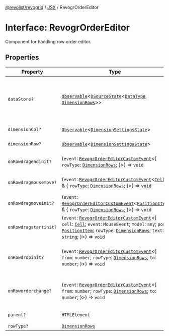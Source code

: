 [@revolist/revogrid](README.md) / [JSX](Namespace.JSX.md) / RevogrOrderEditor

# Interface: RevogrOrderEditor

Component for handling row order editor.

## Properties

| Property | Type | Description | Defined in |
| ------ | ------ | ------ | ------ |
| `dataStore?` | [`Observable`](TypeAlias.Observable.md)\<[`DSourceState`](TypeAlias.DSourceState.md)\<[`DataType`](TypeAlias.DataType.md), [`DimensionRows`](TypeAlias.DimensionRows.md)\>\> | Static stores, not expected to change during component lifetime | [src/components.d.ts:1897](https://github.com/revolist/revogrid/blob/cef5db5acf21deb63962d633ec5e3d088dfc6c5b/src/components.d.ts#L1897) |
| `dimensionCol?` | [`Observable`](TypeAlias.Observable.md)\<[`DimensionSettingsState`](Interface.DimensionSettingsState.md)\> | Dimension settings X | [src/components.d.ts:1901](https://github.com/revolist/revogrid/blob/cef5db5acf21deb63962d633ec5e3d088dfc6c5b/src/components.d.ts#L1901) |
| `dimensionRow?` | [`Observable`](TypeAlias.Observable.md)\<[`DimensionSettingsState`](Interface.DimensionSettingsState.md)\> | Dimension settings Y | [src/components.d.ts:1905](https://github.com/revolist/revogrid/blob/cef5db5acf21deb63962d633ec5e3d088dfc6c5b/src/components.d.ts#L1905) |
| `onRowdragendinit?` | (`event`: [`RevogrOrderEditorCustomEvent`](Interface.RevogrOrderEditorCustomEvent.md)\<\{ `rowType`: [`DimensionRows`](TypeAlias.DimensionRows.md); \}\>) => `void` | Row drag ended started | [src/components.d.ts:1909](https://github.com/revolist/revogrid/blob/cef5db5acf21deb63962d633ec5e3d088dfc6c5b/src/components.d.ts#L1909) |
| `onRowdragmousemove?` | (`event`: [`RevogrOrderEditorCustomEvent`](Interface.RevogrOrderEditorCustomEvent.md)\<[`Cell`](Interface.Cell.md) & \{ `rowType`: [`DimensionRows`](TypeAlias.DimensionRows.md); \}\>) => `void` | Row mouse move started | [src/components.d.ts:1913](https://github.com/revolist/revogrid/blob/cef5db5acf21deb63962d633ec5e3d088dfc6c5b/src/components.d.ts#L1913) |
| `onRowdragmoveinit?` | (`event`: [`RevogrOrderEditorCustomEvent`](Interface.RevogrOrderEditorCustomEvent.md)\<[`PositionItem`](Interface.PositionItem.md) & \{ `rowType`: [`DimensionRows`](TypeAlias.DimensionRows.md); \}\>) => `void` | Row move started | [src/components.d.ts:1917](https://github.com/revolist/revogrid/blob/cef5db5acf21deb63962d633ec5e3d088dfc6c5b/src/components.d.ts#L1917) |
| `onRowdragstartinit?` | (`event`: [`RevogrOrderEditorCustomEvent`](Interface.RevogrOrderEditorCustomEvent.md)\<\{ `cell`: [`Cell`](Interface.Cell.md); `event`: `MouseEvent`; `model`: `any`; `pos`: [`PositionItem`](Interface.PositionItem.md); `rowType`: [`DimensionRows`](TypeAlias.DimensionRows.md); `text`: `string`; \}\>) => `void` | Row drag started | [src/components.d.ts:1921](https://github.com/revolist/revogrid/blob/cef5db5acf21deb63962d633ec5e3d088dfc6c5b/src/components.d.ts#L1921) |
| `onRowdropinit?` | (`event`: [`RevogrOrderEditorCustomEvent`](Interface.RevogrOrderEditorCustomEvent.md)\<\{ `from`: `number`; `rowType`: [`DimensionRows`](TypeAlias.DimensionRows.md); `to`: `number`; \}\>) => `void` | Row dragged, new range ready to be applied | [src/components.d.ts:1932](https://github.com/revolist/revogrid/blob/cef5db5acf21deb63962d633ec5e3d088dfc6c5b/src/components.d.ts#L1932) |
| `onRoworderchange?` | (`event`: [`RevogrOrderEditorCustomEvent`](Interface.RevogrOrderEditorCustomEvent.md)\<\{ `from`: `number`; `rowType`: [`DimensionRows`](TypeAlias.DimensionRows.md); `to`: `number`; \}\>) => `void` | Row drag ended finished. Time to apply data | [src/components.d.ts:1940](https://github.com/revolist/revogrid/blob/cef5db5acf21deb63962d633ec5e3d088dfc6c5b/src/components.d.ts#L1940) |
| `parent?` | `HTMLElement` | Parent element | [src/components.d.ts:1948](https://github.com/revolist/revogrid/blob/cef5db5acf21deb63962d633ec5e3d088dfc6c5b/src/components.d.ts#L1948) |
| `rowType?` | [`DimensionRows`](TypeAlias.DimensionRows.md) | - | [src/components.d.ts:1949](https://github.com/revolist/revogrid/blob/cef5db5acf21deb63962d633ec5e3d088dfc6c5b/src/components.d.ts#L1949) |
